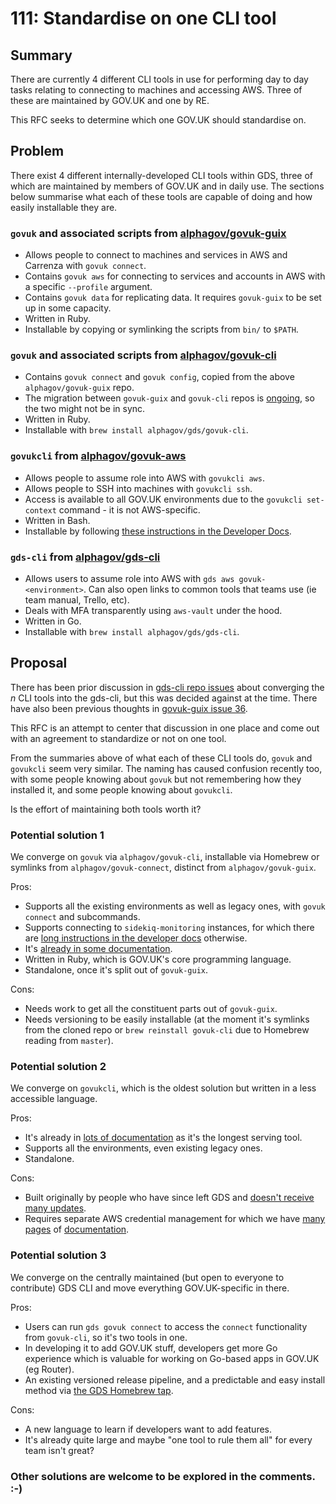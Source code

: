 # 111: Standardise on one CLI tool

## Summary

There are currently 4 different CLI tools in use for performing day to
day tasks relating to connecting to machines and accessing AWS. Three
of these are maintained by GOV.UK and one by RE.

This RFC seeks to determine which one GOV.UK should standardise on.

## Problem

There exist 4 different internally-developed CLI tools within GDS,
three of which are maintained by members of GOV.UK and in daily use.
The sections below summarise what each of these tools are capable of
doing and how easily installable they are.

### `govuk` and associated scripts from [alphagov/govuk-guix](https://github.com/alphagov/govuk-guix)

- Allows people to connect to machines and services in AWS and Carrenza with `govuk connect`.
- Contains `govuk aws` for connecting to services and accounts in AWS with a specific `--profile` argument.
- Contains `govuk data` for replicating data. It requires `govuk-guix` to be set up in some capacity.
- Written in Ruby.
- Installable by copying or symlinking the scripts from `bin/` to `$PATH`.

### `govuk` and associated scripts from [alphagov/govuk-cli](https://github.com/alphagov/govuk-cli)

- Contains `govuk connect` and `govuk config`, copied from the above `alphagov/govuk-guix` repo.
- The migration between `govuk-guix` and `govuk-cli` repos is [ongoing](https://github.com/alphagov/govuk-guix/issues/36), so the two might not be in sync.
- Written in Ruby.
- Installable with `brew install alphagov/gds/govuk-cli`.

### `govukcli` from [alphagov/govuk-aws](https://github.com/alphagov/govuk-aws/tree/master/tools/govukcli)

- Allows people to assume role into AWS with `govukcli aws`.
- Allows people to SSH into machines with `govukcli ssh`.
- Access is available to all GOV.UK environments due to the `govukcli set-context` command - it is not AWS-specific.
- Written in Bash.
- Installable by following [these instructions in the Developer Docs](https://docs.publishing.service.gov.uk/manual/howto-ssh-to-machines-in-aws.html#setup).

### `gds-cli` from [alphagov/gds-cli](https://github.com/alphagov/gds-cli)

- Allows users to assume role into AWS with `gds aws govuk-<environment>`. Can also open links to common tools that teams use (ie team manual, Trello, etc).
- Deals with MFA transparently using `aws-vault` under the hood.
- Written in Go.
- Installable with `brew install alphagov/gds/gds-cli`.

## Proposal

There has been prior discussion in
[gds-cli repo issues](https://github.com/alphagov/gds-cli/pull/140)
about converging the _n_ CLI tools into the gds-cli, but this was
decided against at the time. There have also been previous thoughts in
[govuk-guix issue 36](https://github.com/alphagov/govuk-guix/issues/36).

This RFC is an attempt to center that discussion in one place and come
out with an agreement to standardize or not on one tool.

From the summaries above of what each of these CLI tools do, `govuk`
and `govukcli` seem very similar. The naming has caused confusion
recently too, with some people knowing about `govuk` but not
remembering how they installed it, and some people knowing about
`govukcli`.

Is the effort of maintaining both tools worth it?

### Potential solution 1

We converge on `govuk` via `alphagov/govuk-cli`, installable via
Homebrew or symlinks from `alphagov/govuk-connect`, distinct from
`alphagov/govuk-guix`.

Pros:

- Supports all the existing environments as well as legacy ones, with `govuk connect` and subcommands.
- Supports connecting to `sidekiq-monitoring` instances, for which there are [long instructions in the developer docs](https://docs.publishing.service.gov.uk/manual/sidekiq.html#sidekiq-web) otherwise.
- It's [already in some documentation](https://docs.publishing.service.gov.uk/manual/nagstamon.html).
- Written in Ruby, which is GOV.UK's core programming language.
- Standalone, once it's split out of `govuk-guix`.

Cons:

- Needs work to get all the constituent parts out of `govuk-guix`.
- Needs versioning to be easily installable (at the moment it's symlinks from the cloned repo or `brew reinstall govuk-cli` due to Homebrew reading from `master`).

### Potential solution 2

We converge on `govukcli`, which is the oldest solution but written in
a less accessible language.

Pros:

- It's already in [lots of documentation](https://github.com/alphagov/govuk-developer-docs/search?q=govukcli&unscoped_q=govukcli) as it's the longest serving tool.
- Supports all the environments, even existing legacy ones.
- Standalone.

Cons:

- Built originally by people who have since left GDS and [doesn't receive many updates](https://github.com/alphagov/govuk-aws/commits/master/tools/govukcli).
- Requires separate AWS credential management for which we have [many](https://docs.publishing.service.gov.uk/manual/aws-cli-access.html) [pages](https://docs.publishing.service.gov.uk/manual/aws-console-access.html) of [documentation](https://docs.publishing.service.gov.uk/manual/set-up-aws-account.html).

### Potential solution 3

We converge on the centrally maintained (but open to everyone to
contribute) GDS CLI and move everything GOV.UK-specific in there.

Pros:

- Users can run `gds govuk connect` to access the `connect` functionality from `govuk-cli`, so it's two tools in one.
- In developing it to add GOV.UK stuff, developers get more Go experience which is valuable for working on Go-based apps in GOV.UK (eg Router).
- An existing versioned release pipeline, and a predictable and easy install method via [the GDS Homebrew tap](https://github.com/alphagov/homebrew-gds).

Cons:

- A new language to learn if developers want to add features.
- It's already quite large and maybe "one tool to rule them all" for every team isn't great?


### Other solutions are welcome to be explored in the comments. :-)

